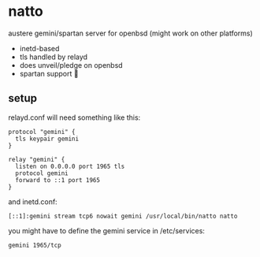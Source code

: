# natto

austere gemini/spartan server for openbsd (might work on other platforms)

* inetd-based
* tls handled by relayd
* does unveil/pledge on openbsd
* spartan support 💪


## setup

relayd.conf will need something like this:
```
protocol "gemini" {
  tls keypair gemini
}

relay "gemini" {
  listen on 0.0.0.0 port 1965 tls
  protocol gemini
  forward to ::1 port 1965
}
```

and inetd.conf:
```
[::1]:gemini stream tcp6 nowait gemini /usr/local/bin/natto natto
```

you might have to define the gemini service in /etc/services:
```
gemini 1965/tcp
```

